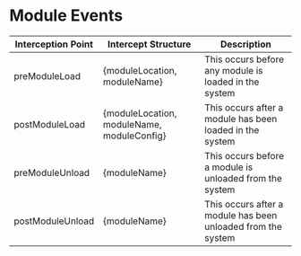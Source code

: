 # Module Events

| Interception Point | Intercept Structure | Description |
| --- | --- | --- |
| preModuleLoad | {moduleLocation, moduleName} | This occurs before any module is loaded in the system |
| postModuleLoad | {moduleLocation, moduleName, moduleConfig} | This occurs after a module has been loaded in the system |
| preModuleUnload | {moduleName} | This occurs before a module is unloaded from the system |
| postModuleUnload | {moduleName} | This occurs after a module has been unloaded from the system |

